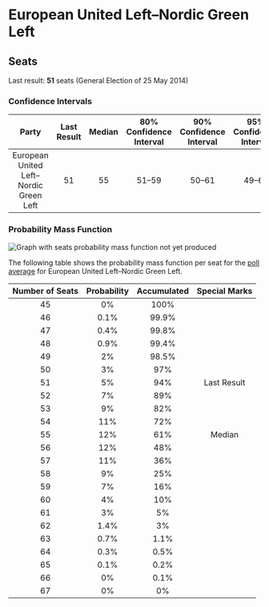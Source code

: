 # European United Left–Nordic Green Left

## Seats

Last result: **51** seats (General Election of 25 May 2014)

### Confidence Intervals

| Party | Last Result | Median | 80% Confidence Interval | 90% Confidence Interval | 95% Confidence Interval | 99% Confidence Interval |
|:-----:|:-----------:|:------:|:-----------------------:|:-----------------------:|:-----------------------:|:-----------------------:|
| European United Left–Nordic Green Left | 51 | 55 | 51–59 | 50–61 | 49–62 | 47–63 |

### Probability Mass Function

![Graph with seats probability mass function not yet produced](average-seats-pmf-europeanunitedleft–nordicgreenleft.png "Seats Probability Mass Function")

The following table shows the probability mass function per seat for the [poll average](average.html) for European United Left–Nordic Green Left.

| Number of Seats | Probability | Accumulated | Special Marks |
|:---------------:|:-----------:|:-----------:|:-------------:|
| 45 | 0% | 100% |  |
| 46 | 0.1% | 99.9% |  |
| 47 | 0.4% | 99.8% |  |
| 48 | 0.9% | 99.4% |  |
| 49 | 2% | 98.5% |  |
| 50 | 3% | 97% |  |
| 51 | 5% | 94% | Last Result |
| 52 | 7% | 89% |  |
| 53 | 9% | 82% |  |
| 54 | 11% | 72% |  |
| 55 | 12% | 61% | Median |
| 56 | 12% | 48% |  |
| 57 | 11% | 36% |  |
| 58 | 9% | 25% |  |
| 59 | 7% | 16% |  |
| 60 | 4% | 10% |  |
| 61 | 3% | 5% |  |
| 62 | 1.4% | 3% |  |
| 63 | 0.7% | 1.1% |  |
| 64 | 0.3% | 0.5% |  |
| 65 | 0.1% | 0.2% |  |
| 66 | 0% | 0.1% |  |
| 67 | 0% | 0% |  |


